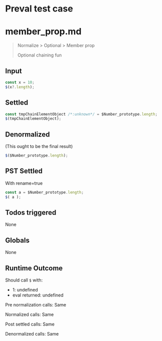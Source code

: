 # Preval test case

# member_prop.md

> Normalize > Optional > Member prop
>
> Optional chaining fun

## Input

`````js filename=intro
const x = 10;
$(x?.length);
`````


## Settled


`````js filename=intro
const tmpChainElementObject /*:unknown*/ = $Number_prototype.length;
$(tmpChainElementObject);
`````


## Denormalized
(This ought to be the final result)

`````js filename=intro
$($Number_prototype.length);
`````


## PST Settled
With rename=true

`````js filename=intro
const a = $Number_prototype.length;
$( a );
`````


## Todos triggered


None


## Globals


None


## Runtime Outcome


Should call `$` with:
 - 1: undefined
 - eval returned: undefined

Pre normalization calls: Same

Normalized calls: Same

Post settled calls: Same

Denormalized calls: Same
